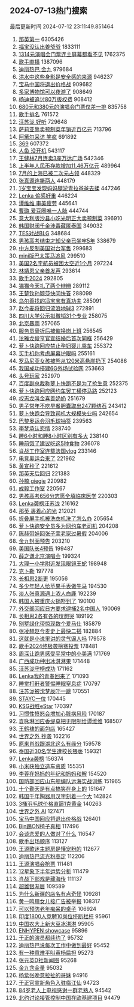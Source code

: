 ## 2024-07-13热门搜索 
最后更新时间 2024-07-12 23:11:49.851464 
1. [那英第一](https://s.weibo.com/weibo?q=%E9%82%A3%E8%8B%B1%E7%AC%AC%E4%B8%80&t=31&band_rank=1&Refer=top) 6305426
1. [福宝没认出姜爷爷](https://s.weibo.com/weibo?q=%23%E7%A6%8F%E5%AE%9D%E6%B2%A1%E8%AE%A4%E5%87%BA%E5%A7%9C%E7%88%B7%E7%88%B7%23&t=31&band_rank=2&Refer=top) 1833111
1. [1314元演唱会门票连主屏幕都看不见](https://s.weibo.com/weibo?q=%231314%E5%85%83%E6%BC%94%E5%94%B1%E4%BC%9A%E9%97%A8%E7%A5%A8%E8%BF%9E%E4%B8%BB%E5%B1%8F%E5%B9%95%E9%83%BD%E7%9C%8B%E4%B8%8D%E8%A7%81%23&t=31&band_rank=1&Refer=top) 1762375
1. [歌手直播](https://s.weibo.com/weibo?q=%23%E6%AD%8C%E6%89%8B%E7%9B%B4%E6%92%AD%23&t=31&band_rank=1&Refer=top) 1387096
1. [迪丽热巴 金九](https://s.weibo.com/weibo?q=%E8%BF%AA%E4%B8%BD%E7%83%AD%E5%B7%B4%20%E9%87%91%E4%B9%9D&t=31&band_rank=2&Refer=top) 979684
1. [洪水中这些身影是安全感的来源](https://s.weibo.com/weibo?q=%23%E6%B4%AA%E6%B0%B4%E4%B8%AD%E8%BF%99%E4%BA%9B%E8%BA%AB%E5%BD%B1%E6%98%AF%E5%AE%89%E5%85%A8%E6%84%9F%E7%9A%84%E6%9D%A5%E6%BA%90%23&t=31&band_rank=3&Refer=top) 946237
1. [宝马中国将退出价格战](https://s.weibo.com/weibo?q=%23%E5%AE%9D%E9%A9%AC%E4%B8%AD%E5%9B%BD%E5%B0%86%E9%80%80%E5%87%BA%E4%BB%B7%E6%A0%BC%E6%88%98%23&t=31&band_rank=2&Refer=top) 909682
1. [多家博物馆可以夜游了](https://s.weibo.com/weibo?q=%23%E5%A4%9A%E5%AE%B6%E5%8D%9A%E7%89%A9%E9%A6%86%E5%8F%AF%E4%BB%A5%E5%A4%9C%E6%B8%B8%E4%BA%86%23&t=31&band_rank=3&Refer=top) 908649
1. [杨迪被追讨80万版权费](https://s.weibo.com/weibo?q=%E6%9D%A8%E8%BF%AA%E8%A2%AB%E8%BF%BD%E8%AE%A880%E4%B8%87%E7%89%88%E6%9D%83%E8%B4%B9&t=31&band_rank=4&Refer=top) 908412
1. [680元和380元的演唱会门票仅差一排](https://s.weibo.com/weibo?q=%23680%E5%85%83%E5%92%8C380%E5%85%83%E7%9A%84%E6%BC%94%E5%94%B1%E4%BC%9A%E9%97%A8%E7%A5%A8%E4%BB%85%E5%B7%AE%E4%B8%80%E6%8E%92%23&t=31&band_rank=5&Refer=top) 835758
1. [歌手排名](https://s.weibo.com/weibo?q=%E6%AD%8C%E6%89%8B%E6%8E%92%E5%90%8D&t=31&band_rank=4&Refer=top) 761572
1. [汪苏泷 好听](https://s.weibo.com/weibo?q=%E6%B1%AA%E8%8B%8F%E6%B3%B7%20%E5%A5%BD%E5%90%AC&t=31&band_rank=5&Refer=top) 729648
1. [萨莉亚靠卖预制菜年销近百亿元](https://s.weibo.com/weibo?q=%23%E8%90%A8%E8%8E%89%E4%BA%9A%E9%9D%A0%E5%8D%96%E9%A2%84%E5%88%B6%E8%8F%9C%E5%B9%B4%E9%94%80%E8%BF%91%E7%99%BE%E4%BA%BF%E5%85%83%23&t=31&band_rank=6&Refer=top) 713796
1. [阿黛尔采访 笑疯](https://s.weibo.com/weibo?q=%E9%98%BF%E9%BB%9B%E5%B0%94%E9%87%87%E8%AE%BF%20%E7%AC%91%E7%96%AF&t=31&band_rank=4&Refer=top) 691892
1. [369](https://s.weibo.com/weibo?q=369&t=31&band_rank=7&Refer=top) 607372
1. [人鱼 没开机](https://s.weibo.com/weibo?q=%E4%BA%BA%E9%B1%BC%20%E6%B2%A1%E5%BC%80%E6%9C%BA&t=31&band_rank=5&Refer=top) 543117
1. [王健林7月连卖3座万达广场](https://s.weibo.com/weibo?q=%23%E7%8E%8B%E5%81%A5%E6%9E%977%E6%9C%88%E8%BF%9E%E5%8D%963%E5%BA%A7%E4%B8%87%E8%BE%BE%E5%B9%BF%E5%9C%BA%23&t=31&band_rank=6&Refer=top) 542346
1. [上半年人民币存款增加11.46万亿元](https://s.weibo.com/weibo?q=%23%E4%B8%8A%E5%8D%8A%E5%B9%B4%E4%BA%BA%E6%B0%91%E5%B8%81%E5%AD%98%E6%AC%BE%E5%A2%9E%E5%8A%A011.46%E4%B8%87%E4%BA%BF%E5%85%83%23&t=31&band_rank=7&Refer=top) 489964
1. [7月的上海已被二次元占领](https://s.weibo.com/weibo?q=%237%E6%9C%88%E7%9A%84%E4%B8%8A%E6%B5%B7%E5%B7%B2%E8%A2%AB%E4%BA%8C%E6%AC%A1%E5%85%83%E5%8D%A0%E9%A2%86%23&t=31&band_rank=8&Refer=top) 448329
1. [张真源连撕两人](https://s.weibo.com/weibo?q=%23%E5%BC%A0%E7%9C%9F%E6%BA%90%E8%BF%9E%E6%92%95%E4%B8%A4%E4%BA%BA%23&t=31&band_rank=9&Refer=top) 448179
1. [1岁宝宝发现妈妈腿淤青拉爸爸去揉](https://s.weibo.com/weibo?q=%231%E5%B2%81%E5%AE%9D%E5%AE%9D%E5%8F%91%E7%8E%B0%E5%A6%88%E5%A6%88%E8%85%BF%E6%B7%A4%E9%9D%92%E6%8B%89%E7%88%B8%E7%88%B8%E5%8E%BB%E6%8F%89%23&t=31&band_rank=10&Refer=top) 447246
1. [Lenka 偷感好重](https://s.weibo.com/weibo?q=Lenka%20%E5%81%B7%E6%84%9F%E5%A5%BD%E9%87%8D&t=31&band_rank=11&Refer=top) 446224
1. [谭维维 审美疲劳](https://s.weibo.com/weibo?q=%E8%B0%AD%E7%BB%B4%E7%BB%B4%20%E5%AE%A1%E7%BE%8E%E7%96%B2%E5%8A%B3&t=31&band_rank=12&Refer=top) 445641
1. [曹璐 爱豆圈唯一人脉](https://s.weibo.com/weibo?q=%E6%9B%B9%E7%92%90%20%E7%88%B1%E8%B1%86%E5%9C%88%E5%94%AF%E4%B8%80%E4%BA%BA%E8%84%89&t=31&band_rank=14&Refer=top) 444744
1. [意大利版沙县小吃光明正大卖预制菜](https://s.weibo.com/weibo?q=%23%E6%84%8F%E5%A4%A7%E5%88%A9%E7%89%88%E6%B2%99%E5%8E%BF%E5%B0%8F%E5%90%83%E5%85%89%E6%98%8E%E6%AD%A3%E5%A4%A7%E5%8D%96%E9%A2%84%E5%88%B6%E8%8F%9C%23&t=31&band_rank=15&Refer=top) 396910
1. [韩国财阀千金涉毒藏匿泰国](https://s.weibo.com/weibo?q=%23%E9%9F%A9%E5%9B%BD%E8%B4%A2%E9%98%80%E5%8D%83%E9%87%91%E6%B6%89%E6%AF%92%E8%97%8F%E5%8C%BF%E6%B3%B0%E5%9B%BD%23&t=31&band_rank=8&Refer=top) 349032
1. [TES对战BLG](https://s.weibo.com/weibo?q=%23TES%E5%AF%B9%E6%88%98BLG%23&t=31&band_rank=16&Refer=top) 348684
1. [男孩高考结束才知父亲已坐牢5年](https://s.weibo.com/weibo?q=%23%E7%94%B7%E5%AD%A9%E9%AB%98%E8%80%83%E7%BB%93%E6%9D%9F%E6%89%8D%E7%9F%A5%E7%88%B6%E4%BA%B2%E5%B7%B2%E5%9D%90%E7%89%A25%E5%B9%B4%23&t=31&band_rank=11&Refer=top) 338679
1. [中方反制美国对台军售](https://s.weibo.com/weibo?q=%23%E4%B8%AD%E6%96%B9%E5%8F%8D%E5%88%B6%E7%BE%8E%E5%9B%BD%E5%AF%B9%E5%8F%B0%E5%86%9B%E5%94%AE%23&t=31&band_rank=9&Refer=top) 299683
1. [mini版巴太策马追风](https://s.weibo.com/weibo?q=%23mini%E7%89%88%E5%B7%B4%E5%A4%AA%E7%AD%96%E9%A9%AC%E8%BF%BD%E9%A3%8E%23&t=31&band_rank=10&Refer=top) 299510
1. [美国2名宇航员被困太空近1个月](https://s.weibo.com/weibo?q=%23%E7%BE%8E%E5%9B%BD2%E5%90%8D%E5%AE%87%E8%88%AA%E5%91%98%E8%A2%AB%E5%9B%B0%E5%A4%AA%E7%A9%BA%E8%BF%911%E4%B8%AA%E6%9C%88%23&t=31&band_rank=6&Refer=top) 297224
1. [林靖恩父亲首发声](https://s.weibo.com/weibo?q=%23%E6%9E%97%E9%9D%96%E6%81%A9%E7%88%B6%E4%BA%B2%E9%A6%96%E5%8F%91%E5%A3%B0%23&t=31&band_rank=13&Refer=top) 293614
1. [歌手2024](https://s.weibo.com/weibo?q=%E6%AD%8C%E6%89%8B2024&t=31&band_rank=14&Refer=top) 292805
1. [猫猫今天扎了两个辫辫](https://s.weibo.com/weibo?q=%E7%8C%AB%E7%8C%AB%E4%BB%8A%E5%A4%A9%E6%89%8E%E4%BA%86%E4%B8%A4%E4%B8%AA%E8%BE%AB%E8%BE%AB&t=31&band_rank=16&Refer=top) 289112
1. [王楚钦孙颖莎快问快答](https://s.weibo.com/weibo?q=%23%E7%8E%8B%E6%A5%9A%E9%92%A6%E5%AD%99%E9%A2%96%E8%8E%8E%E5%BF%AB%E9%97%AE%E5%BF%AB%E7%AD%94%23&t=31&band_rank=17&Refer=top) 288099
1. [乌尔善找的冯宝宝有真功夫](https://s.weibo.com/weibo?q=%23%E4%B9%8C%E5%B0%94%E5%96%84%E6%89%BE%E7%9A%84%E5%86%AF%E5%AE%9D%E5%AE%9D%E6%9C%89%E7%9C%9F%E5%8A%9F%E5%A4%AB%23&t=31&band_rank=7&Refer=top) 285091
1. [赵今麦将回归流浪地球3](https://s.weibo.com/weibo?q=%23%E8%B5%B5%E4%BB%8A%E9%BA%A6%E5%B0%86%E5%9B%9E%E5%BD%92%E6%B5%81%E6%B5%AA%E5%9C%B0%E7%90%833%23&t=31&band_rank=8&Refer=top) 272891
1. [四川大学公示拟撤销31个专业](https://s.weibo.com/weibo?q=%23%E5%9B%9B%E5%B7%9D%E5%A4%A7%E5%AD%A6%E5%85%AC%E7%A4%BA%E6%8B%9F%E6%92%A4%E9%94%8031%E4%B8%AA%E4%B8%93%E4%B8%9A%23&t=31&band_rank=18&Refer=top) 258075
1. [北京暴雨](https://s.weibo.com/weibo?q=%E5%8C%97%E4%BA%AC%E6%9A%B4%E9%9B%A8&t=31&band_rank=9&Refer=top) 257065
1. [服务员骨折后被催换岗上班](https://s.weibo.com/weibo?q=%23%E6%9C%8D%E5%8A%A1%E5%91%98%E9%AA%A8%E6%8A%98%E5%90%8E%E8%A2%AB%E5%82%AC%E6%8D%A2%E5%B2%97%E4%B8%8A%E7%8F%AD%23&t=31&band_rank=10&Refer=top) 256545
1. [泫雅龙俊亨官宣结婚后首次同框](https://s.weibo.com/weibo?q=%23%E6%B3%AB%E9%9B%85%E9%BE%99%E4%BF%8A%E4%BA%A8%E5%AE%98%E5%AE%A3%E7%BB%93%E5%A9%9A%E5%90%8E%E9%A6%96%E6%AC%A1%E5%90%8C%E6%A1%86%23&t=31&band_rank=11&Refer=top) 256429
1. [萝卜快跑回应禁止孕妇婴儿乘车](https://s.weibo.com/weibo?q=%23%E8%90%9D%E5%8D%9C%E5%BF%AB%E8%B7%91%E5%9B%9E%E5%BA%94%E7%A6%81%E6%AD%A2%E5%AD%95%E5%A6%87%E5%A9%B4%E5%84%BF%E4%B9%98%E8%BD%A6%23&t=31&band_rank=12&Refer=top) 255372
1. [买手机你考虑屏幕护眼吗](https://s.weibo.com/weibo?q=%23%E4%B9%B0%E6%89%8B%E6%9C%BA%E4%BD%A0%E8%80%83%E8%99%91%E5%B1%8F%E5%B9%95%E6%8A%A4%E7%9C%BC%E5%90%97%23&t=31&band_rank=13&Refer=top) 255161
1. [罗马尼亚女孩被熊从120米高悬崖扔下](https://s.weibo.com/weibo?q=%23%E7%BD%97%E9%A9%AC%E5%B0%BC%E4%BA%9A%E5%A5%B3%E5%AD%A9%E8%A2%AB%E7%86%8A%E4%BB%8E120%E7%B1%B3%E9%AB%98%E6%82%AC%E5%B4%96%E6%89%94%E4%B8%8B%23&t=31&band_rank=14&Refer=top) 254086
1. [我国成功搭建6G外场试验网](https://s.weibo.com/weibo?q=%23%E6%88%91%E5%9B%BD%E6%88%90%E5%8A%9F%E6%90%AD%E5%BB%BA6G%E5%A4%96%E5%9C%BA%E8%AF%95%E9%AA%8C%E7%BD%91%23&t=31&band_rank=15&Refer=top) 253663
1. [头号玩家](https://s.weibo.com/weibo?q=%23%E5%A4%B4%E5%8F%B7%E7%8E%A9%E5%AE%B6%23&t=31&band_rank=16&Refer=top) 252970
1. [百度副总裁称萝卜快跑不是为了抢生意](https://s.weibo.com/weibo?q=%23%E7%99%BE%E5%BA%A6%E5%89%AF%E6%80%BB%E8%A3%81%E7%A7%B0%E8%90%9D%E5%8D%9C%E5%BF%AB%E8%B7%91%E4%B8%8D%E6%98%AF%E4%B8%BA%E4%BA%86%E6%8A%A2%E7%94%9F%E6%84%8F%23&t=31&band_rank=17&Refer=top) 252375
1. [萝卜快跑回应网约车罢工横停马路](https://s.weibo.com/weibo?q=%23%E8%90%9D%E5%8D%9C%E5%BF%AB%E8%B7%91%E5%9B%9E%E5%BA%94%E7%BD%91%E7%BA%A6%E8%BD%A6%E7%BD%A2%E5%B7%A5%E6%A8%AA%E5%81%9C%E9%A9%AC%E8%B7%AF%23&t=31&band_rank=18&Refer=top) 252123
1. [权志龙叫金喜善奶奶](https://s.weibo.com/weibo?q=%23%E6%9D%83%E5%BF%97%E9%BE%99%E5%8F%AB%E9%87%91%E5%96%9C%E5%96%84%E5%A5%B6%E5%A5%B6%23&t=31&band_rank=19&Refer=top) 251679
1. [男子常年不吃早餐胆囊取出247颗结石](https://s.weibo.com/weibo?q=%23%E7%94%B7%E5%AD%90%E5%B8%B8%E5%B9%B4%E4%B8%8D%E5%90%83%E6%97%A9%E9%A4%90%E8%83%86%E5%9B%8A%E5%8F%96%E5%87%BA247%E9%A2%97%E7%BB%93%E7%9F%B3%23&t=31&band_rank=19&Refer=top) 243412
1. [萝卜快跑会导致司机大规模失业吗](https://s.weibo.com/weibo?q=%23%E8%90%9D%E5%8D%9C%E5%BF%AB%E8%B7%91%E4%BC%9A%E5%AF%BC%E8%87%B4%E5%8F%B8%E6%9C%BA%E5%A4%A7%E8%A7%84%E6%A8%A1%E5%A4%B1%E4%B8%9A%E5%90%97%23&t=31&band_rank=19&Refer=top) 242654
1. [巴黎奥运会羽毛球抽签](https://s.weibo.com/weibo?q=%23%E5%B7%B4%E9%BB%8E%E5%A5%A5%E8%BF%90%E4%BC%9A%E7%BE%BD%E6%AF%9B%E7%90%83%E6%8A%BD%E7%AD%BE%23&t=31&band_rank=20&Refer=top) 239563
1. [李梦承认恋情](https://s.weibo.com/weibo?q=%23%E6%9D%8E%E6%A2%A6%E6%89%BF%E8%AE%A4%E6%81%8B%E6%83%85%23&t=31&band_rank=21&Refer=top) 238740
1. [睡6小时和睡8小时区别有多大](https://s.weibo.com/weibo?q=%23%E7%9D%A16%E5%B0%8F%E6%97%B6%E5%92%8C%E7%9D%A18%E5%B0%8F%E6%97%B6%E5%8C%BA%E5%88%AB%E6%9C%89%E5%A4%9A%E5%A4%A7%23&t=31&band_rank=22&Refer=top) 238140
1. [睡前饿了建议吃这5种食物](https://s.weibo.com/weibo?q=%23%E7%9D%A1%E5%89%8D%E9%A5%BF%E4%BA%86%E5%BB%BA%E8%AE%AE%E5%90%83%E8%BF%995%E7%A7%8D%E9%A3%9F%E7%89%A9%23&t=31&band_rank=23&Refer=top) 236078
1. [肖战工作室连载法国vlog](https://s.weibo.com/weibo?q=%E8%82%96%E6%88%98%E5%B7%A5%E4%BD%9C%E5%AE%A4%E8%BF%9E%E8%BD%BD%E6%B3%95%E5%9B%BDvlog&t=31&band_rank=24&Refer=top) 233146
1. [电竞奥运会来了](https://s.weibo.com/weibo?q=%23%E7%94%B5%E7%AB%9E%E5%A5%A5%E8%BF%90%E4%BC%9A%E6%9D%A5%E4%BA%86%23&t=31&band_rank=20&Refer=top) 221962
1. [黄宣秒了](https://s.weibo.com/weibo?q=%E9%BB%84%E5%AE%A3%E7%A7%92%E4%BA%86&t=31&band_rank=21&Refer=top) 221612
1. [那英天后回归](https://s.weibo.com/weibo?q=%E9%82%A3%E8%8B%B1%E5%A4%A9%E5%90%8E%E5%9B%9E%E5%BD%92&t=31&band_rank=22&Refer=top) 221383
1. [孙楠 giegie](https://s.weibo.com/weibo?q=%E5%AD%99%E6%A5%A0%20giegie&t=31&band_rank=23&Refer=top) 220982
1. [成毅工作室](https://s.weibo.com/weibo?q=%E6%88%90%E6%AF%85%E5%B7%A5%E4%BD%9C%E5%AE%A4&t=31&band_rank=24&Refer=top) 220567
1. [男孩高考656分志愿全填临床医学](https://s.weibo.com/weibo?q=%23%E7%94%B7%E5%AD%A9%E9%AB%98%E8%80%83656%E5%88%86%E5%BF%97%E6%84%BF%E5%85%A8%E5%A1%AB%E4%B8%B4%E5%BA%8A%E5%8C%BB%E5%AD%A6%23&t=31&band_rank=30&Refer=top) 220303
1. [Lenka袭榜汪苏泷](https://s.weibo.com/weibo?q=Lenka%E8%A2%AD%E6%A6%9C%E6%B1%AA%E8%8B%8F%E6%B3%B7&t=31&band_rank=26&Refer=top) 216162
1. [那英 裹着心的光](https://s.weibo.com/weibo?q=%E9%82%A3%E8%8B%B1%20%E8%A3%B9%E7%9D%80%E5%BF%83%E7%9A%84%E5%85%89&t=31&band_rank=27&Refer=top) 212021
1. [折叠屏手机被洗衣机洗了怎么办](https://s.weibo.com/weibo?q=%23%E6%8A%98%E5%8F%A0%E5%B1%8F%E6%89%8B%E6%9C%BA%E8%A2%AB%E6%B4%97%E8%A1%A3%E6%9C%BA%E6%B4%97%E4%BA%86%E6%80%8E%E4%B9%88%E5%8A%9E%23&t=31&band_rank=25&Refer=top) 205654
1. [萝卜快跑安全员多为网约车老司机](https://s.weibo.com/weibo?q=%23%E8%90%9D%E5%8D%9C%E5%BF%AB%E8%B7%91%E5%AE%89%E5%85%A8%E5%91%98%E5%A4%9A%E4%B8%BA%E7%BD%91%E7%BA%A6%E8%BD%A6%E8%80%81%E5%8F%B8%E6%9C%BA%23&t=31&band_rank=45&Refer=top) 204208
1. [陈赫带娃回张子萱老家过暑假](https://s.weibo.com/weibo?q=%23%E9%99%88%E8%B5%AB%E5%B8%A6%E5%A8%83%E5%9B%9E%E5%BC%A0%E5%AD%90%E8%90%B1%E8%80%81%E5%AE%B6%E8%BF%87%E6%9A%91%E5%81%87%23&t=31&band_rank=21&Refer=top) 204006
1. [金九封面预告](https://s.weibo.com/weibo?q=%23%E9%87%91%E4%B9%9D%E5%B0%81%E9%9D%A2%E9%A2%84%E5%91%8A%23&t=31&band_rank=26&Refer=top) 203210
1. [美国队长4预告](https://s.weibo.com/weibo?q=%23%E7%BE%8E%E5%9B%BD%E9%98%9F%E9%95%BF4%E9%A2%84%E5%91%8A%23&t=31&band_rank=29&Refer=top) 199487
1. [薛之谦北京演唱会](https://s.weibo.com/weibo?q=%E8%96%9B%E4%B9%8B%E8%B0%A6%E5%8C%97%E4%BA%AC%E6%BC%94%E5%94%B1%E4%BC%9A&t=31&band_rank=27&Refer=top) 199324
1. [大理一小学附近发现眼镜王蛇](https://s.weibo.com/weibo?q=%23%E5%A4%A7%E7%90%86%E4%B8%80%E5%B0%8F%E5%AD%A6%E9%99%84%E8%BF%91%E5%8F%91%E7%8E%B0%E7%9C%BC%E9%95%9C%E7%8E%8B%E8%9B%87%23&t=31&band_rank=30&Refer=top) 198948
1. [克卜勒](https://s.weibo.com/weibo?q=%E5%85%8B%E5%8D%9C%E5%8B%92&t=31&band_rank=31&Refer=top) 197778
1. [长相思2断更](https://s.weibo.com/weibo?q=%E9%95%BF%E7%9B%B8%E6%80%9D2%E6%96%AD%E6%9B%B4&t=31&band_rank=23&Refer=top) 195056
1. [多少年轻人给苹果手表做牛马](https://s.weibo.com/weibo?q=%23%E5%A4%9A%E5%B0%91%E5%B9%B4%E8%BD%BB%E4%BA%BA%E7%BB%99%E8%8B%B9%E6%9E%9C%E6%89%8B%E8%A1%A8%E5%81%9A%E7%89%9B%E9%A9%AC%23&t=31&band_rank=28&Refer=top) 194530
1. [淡人张真源遇上浓人白鹿](https://s.weibo.com/weibo?q=%23%E6%B7%A1%E4%BA%BA%E5%BC%A0%E7%9C%9F%E6%BA%90%E9%81%87%E4%B8%8A%E6%B5%93%E4%BA%BA%E7%99%BD%E9%B9%BF%23&t=31&band_rank=29&Refer=top) 192239
1. [韩国人被重庆火锅吓到了](https://s.weibo.com/weibo?q=%23%E9%9F%A9%E5%9B%BD%E4%BA%BA%E8%A2%AB%E9%87%8D%E5%BA%86%E7%81%AB%E9%94%85%E5%90%93%E5%88%B0%E4%BA%86%23&t=31&band_rank=30&Refer=top) 190100
1. [外交部回应日方要求逮捕2名中国人](https://s.weibo.com/weibo?q=%23%E5%A4%96%E4%BA%A4%E9%83%A8%E5%9B%9E%E5%BA%94%E6%97%A5%E6%96%B9%E8%A6%81%E6%B1%82%E9%80%AE%E6%8D%952%E5%90%8D%E4%B8%AD%E5%9B%BD%E4%BA%BA%23&t=31&band_rank=38&Refer=top) 190069
1. [长相思2各有各的坟想哭](https://s.weibo.com/weibo?q=%23%E9%95%BF%E7%9B%B8%E6%80%9D2%E5%90%84%E6%9C%89%E5%90%84%E7%9A%84%E5%9D%9F%E6%83%B3%E5%93%AD%23&t=31&band_rank=31&Refer=top) 189192
1. [别墅绿化带惊现数个爱马仕](https://s.weibo.com/weibo?q=%23%E5%88%AB%E5%A2%85%E7%BB%BF%E5%8C%96%E5%B8%A6%E6%83%8A%E7%8E%B0%E6%95%B0%E4%B8%AA%E7%88%B1%E9%A9%AC%E4%BB%95%23&t=31&band_rank=34&Refer=top) 185879
1. [张凌赫赵今麦史上最快二搭](https://s.weibo.com/weibo?q=%23%E5%BC%A0%E5%87%8C%E8%B5%AB%E8%B5%B5%E4%BB%8A%E9%BA%A6%E5%8F%B2%E4%B8%8A%E6%9C%80%E5%BF%AB%E4%BA%8C%E6%90%AD%23&t=31&band_rank=32&Refer=top) 182884
1. [这就是小说里讲的灵气逼人吗](https://s.weibo.com/weibo?q=%23%E8%BF%99%E5%B0%B1%E6%98%AF%E5%B0%8F%E8%AF%B4%E9%87%8C%E8%AE%B2%E7%9A%84%E7%81%B5%E6%B0%94%E9%80%BC%E4%BA%BA%E5%90%97%23&t=31&band_rank=33&Refer=top) 179578
1. [歌手2024终极袭榜赛投票](https://s.weibo.com/weibo?q=%E6%AD%8C%E6%89%8B2024%E7%BB%88%E6%9E%81%E8%A2%AD%E6%A6%9C%E8%B5%9B%E6%8A%95%E7%A5%A8&t=31&band_rank=44&Refer=top) 178481
1. [周深让跑男感受平常中的小美满](https://s.weibo.com/weibo?q=%23%E5%91%A8%E6%B7%B1%E8%AE%A9%E8%B7%91%E7%94%B7%E6%84%9F%E5%8F%97%E5%B9%B3%E5%B8%B8%E4%B8%AD%E7%9A%84%E5%B0%8F%E7%BE%8E%E6%BB%A1%23&t=31&band_rank=37&Refer=top) 171769
1. [广西成功种出冰淇淋果](https://s.weibo.com/weibo?q=%23%E5%B9%BF%E8%A5%BF%E6%88%90%E5%8A%9F%E7%A7%8D%E5%87%BA%E5%86%B0%E6%B7%87%E6%B7%8B%E6%9E%9C%23&t=31&band_rank=40&Refer=top) 171448
1. [汪苏泷守榜成功](https://s.weibo.com/weibo?q=%23%E6%B1%AA%E8%8B%8F%E6%B3%B7%E5%AE%88%E6%A6%9C%E6%88%90%E5%8A%9F%23&t=31&band_rank=42&Refer=top) 171162
1. [Lenka我的青春回来了](https://s.weibo.com/weibo?q=Lenka%E6%88%91%E7%9A%84%E9%9D%92%E6%98%A5%E5%9B%9E%E6%9D%A5%E4%BA%86&t=31&band_rank=43&Refer=top) 171093
1. [睡觉打鼾者警惕睡眠窒息症](https://s.weibo.com/weibo?q=%23%E7%9D%A1%E8%A7%89%E6%89%93%E9%BC%BE%E8%80%85%E8%AD%A6%E6%83%95%E7%9D%A1%E7%9C%A0%E7%AA%92%E6%81%AF%E7%97%87%23&t=31&band_rank=45&Refer=top) 170797
1. [汪苏泷被沈梦辰吓一跳](https://s.weibo.com/weibo?q=%23%E6%B1%AA%E8%8B%8F%E6%B3%B7%E8%A2%AB%E6%B2%88%E6%A2%A6%E8%BE%B0%E5%90%93%E4%B8%80%E8%B7%B3%23&t=31&band_rank=47&Refer=top) 170551
1. [STAYC一位](https://s.weibo.com/weibo?q=%23STAYC%E4%B8%80%E4%BD%8D%23&t=31&band_rank=48&Refer=top) 170445
1. [KSG战胜eStar](https://s.weibo.com/weibo?q=KSG%E6%88%98%E8%83%9CeStar&t=31&band_rank=49&Refer=top) 170397
1. [习惯性愤怒会增加心脏病风险](https://s.weibo.com/weibo?q=%23%E4%B9%A0%E6%83%AF%E6%80%A7%E6%84%A4%E6%80%92%E4%BC%9A%E5%A2%9E%E5%8A%A0%E5%BF%83%E8%84%8F%E7%97%85%E9%A3%8E%E9%99%A9%23&t=31&band_rank=50&Refer=top) 170187
1. [袁咏琳回应香缇莫把无限制给谭维维](https://s.weibo.com/weibo?q=%23%E8%A2%81%E5%92%8F%E7%90%B3%E5%9B%9E%E5%BA%94%E9%A6%99%E7%BC%87%E8%8E%AB%E6%8A%8A%E6%97%A0%E9%99%90%E5%88%B6%E7%BB%99%E8%B0%AD%E7%BB%B4%E7%BB%B4%23&t=31&band_rank=26&Refer=top) 168507
1. [王鹤棣的面包店](https://s.weibo.com/weibo?q=%23%E7%8E%8B%E9%B9%A4%E6%A3%A3%E7%9A%84%E9%9D%A2%E5%8C%85%E5%BA%97%23&t=31&band_rank=27&Refer=top) 165427
1. [世界之外 抄袭](https://s.weibo.com/weibo?q=%E4%B8%96%E7%95%8C%E4%B9%8B%E5%A4%96%20%E6%8A%84%E8%A2%AD&t=31&band_rank=34&Refer=top) 162216
1. [原来肖战跟湖北这么有缘分](https://s.weibo.com/weibo?q=%23%E5%8E%9F%E6%9D%A5%E8%82%96%E6%88%98%E8%B7%9F%E6%B9%96%E5%8C%97%E8%BF%99%E4%B9%88%E6%9C%89%E7%BC%98%E5%88%86%23&t=31&band_rank=35&Refer=top) 159578
1. [泰国近30名学生遭校长猥亵](https://s.weibo.com/weibo?q=%23%E6%B3%B0%E5%9B%BD%E8%BF%9130%E5%90%8D%E5%AD%A6%E7%94%9F%E9%81%AD%E6%A0%A1%E9%95%BF%E7%8C%A5%E4%BA%B5%23&t=31&band_rank=36&Refer=top) 159321
1. [Lenka袭榜](https://s.weibo.com/weibo?q=Lenka%E8%A2%AD%E6%A6%9C&t=31&band_rank=28&Refer=top) 156374
1. [小米获独立造车资质](https://s.weibo.com/weibo?q=%23%E5%B0%8F%E7%B1%B3%E8%8E%B7%E7%8B%AC%E7%AB%8B%E9%80%A0%E8%BD%A6%E8%B5%84%E8%B4%A8%23&t=31&band_rank=29&Refer=top) 155351
1. [李蓉在妈妈的年纪和妈妈和解](https://s.weibo.com/weibo?q=%E6%9D%8E%E8%93%89%E5%9C%A8%E5%A6%88%E5%A6%88%E7%9A%84%E5%B9%B4%E7%BA%AA%E5%92%8C%E5%A6%88%E5%A6%88%E5%92%8C%E8%A7%A3&t=31&band_rank=37&Refer=top) 154520
1. [国防部回应山东舰编队远海实战训练](https://s.weibo.com/weibo?q=%23%E5%9B%BD%E9%98%B2%E9%83%A8%E5%9B%9E%E5%BA%94%E5%B1%B1%E4%B8%9C%E8%88%B0%E7%BC%96%E9%98%9F%E8%BF%9C%E6%B5%B7%E5%AE%9E%E6%88%98%E8%AE%AD%E7%BB%83%23&t=31&band_rank=38&Refer=top) 151965
1. [十个勤天是有点搞笑在身上的](https://s.weibo.com/weibo?q=%23%E5%8D%81%E4%B8%AA%E5%8B%A4%E5%A4%A9%E6%98%AF%E6%9C%89%E7%82%B9%E6%90%9E%E7%AC%91%E5%9C%A8%E8%BA%AB%E4%B8%8A%E7%9A%84%23&t=31&band_rank=39&Refer=top) 151647
1. [韩国千年陶器用汉字刻着一个大](https://s.weibo.com/weibo?q=%23%E9%9F%A9%E5%9B%BD%E5%8D%83%E5%B9%B4%E9%99%B6%E5%99%A8%E7%94%A8%E6%B1%89%E5%AD%97%E5%88%BB%E7%9D%80%E4%B8%80%E4%B8%AA%E5%A4%A7%23&t=31&band_rank=40&Refer=top) 142824
1. [3桶羽毛球价格直逼1克黄金](https://s.weibo.com/weibo?q=%233%E6%A1%B6%E7%BE%BD%E6%AF%9B%E7%90%83%E4%BB%B7%E6%A0%BC%E7%9B%B4%E9%80%BC1%E5%85%8B%E9%BB%84%E9%87%91%23&t=31&band_rank=41&Refer=top) 140263
1. [世界之外 AI](https://s.weibo.com/weibo?q=%E4%B8%96%E7%95%8C%E4%B9%8B%E5%A4%96%20AI&t=31&band_rank=42&Refer=top) 127471
1. [宝马中国回应将退出价格战](https://s.weibo.com/weibo?q=%23%E5%AE%9D%E9%A9%AC%E4%B8%AD%E5%9B%BD%E5%9B%9E%E5%BA%94%E5%B0%86%E9%80%80%E5%87%BA%E4%BB%B7%E6%A0%BC%E6%88%98%23&t=31&band_rank=43&Refer=top) 126401
1. [Bin踢ON椅子真相](https://s.weibo.com/weibo?q=%23Bin%E8%B8%A2ON%E6%A4%85%E5%AD%90%E7%9C%9F%E7%9B%B8%23&t=31&band_rank=46&Refer=top) 117496
1. [会谈恋爱的人做对了什么](https://s.weibo.com/weibo?q=%23%E4%BC%9A%E8%B0%88%E6%81%8B%E7%88%B1%E7%9A%84%E4%BA%BA%E5%81%9A%E5%AF%B9%E4%BA%86%E4%BB%80%E4%B9%88%23&t=31&band_rank=47&Refer=top) 116547
1. [歌手出场顺序](https://s.weibo.com/weibo?q=%E6%AD%8C%E6%89%8B%E5%87%BA%E5%9C%BA%E9%A1%BA%E5%BA%8F&t=31&band_rank=31&Refer=top) 113127
1. [王源歌迷主题房是懂宠粉的](https://s.weibo.com/weibo?q=%23%E7%8E%8B%E6%BA%90%E6%AD%8C%E8%BF%B7%E4%B8%BB%E9%A2%98%E6%88%BF%E6%98%AF%E6%87%82%E5%AE%A0%E7%B2%89%E7%9A%84%23&t=31&band_rank=32&Refer=top) 112677
1. [迪丽热巴流光粉高定](https://s.weibo.com/weibo?q=%23%E8%BF%AA%E4%B8%BD%E7%83%AD%E5%B7%B4%E6%B5%81%E5%85%89%E7%B2%89%E9%AB%98%E5%AE%9A%23&t=31&band_rank=33&Refer=top) 112206
1. [王源演唱会抢票](https://s.weibo.com/weibo?q=%E7%8E%8B%E6%BA%90%E6%BC%94%E5%94%B1%E4%BC%9A%E6%8A%A2%E7%A5%A8&t=31&band_rank=34&Refer=top) 111481
1. [12星象下半年运势分析](https://s.weibo.com/weibo?q=12%E6%98%9F%E8%B1%A1%E4%B8%8B%E5%8D%8A%E5%B9%B4%E8%BF%90%E5%8A%BF%E5%88%86%E6%9E%90&t=31&band_rank=35&Refer=top) 111479
1. [肖战下部戏是藏海传](https://s.weibo.com/weibo?q=%23%E8%82%96%E6%88%98%E4%B8%8B%E9%83%A8%E6%88%8F%E6%98%AF%E8%97%8F%E6%B5%B7%E4%BC%A0%23&t=31&band_rank=36&Refer=top) 111137
1. [超雄银渐层](https://s.weibo.com/weibo?q=%E8%B6%85%E9%9B%84%E9%93%B6%E6%B8%90%E5%B1%82&t=31&band_rank=48&Refer=top) 109589
1. [为什么新疆的店名有点奇怪](https://s.weibo.com/weibo?q=%E4%B8%BA%E4%BB%80%E4%B9%88%E6%96%B0%E7%96%86%E7%9A%84%E5%BA%97%E5%90%8D%E6%9C%89%E7%82%B9%E5%A5%87%E6%80%AA&t=31&band_rank=37&Refer=top) 109281
1. [黄一鸣用女儿接广告被举报](https://s.weibo.com/weibo?q=%23%E9%BB%84%E4%B8%80%E9%B8%A3%E7%94%A8%E5%A5%B3%E5%84%BF%E6%8E%A5%E5%B9%BF%E5%91%8A%E8%A2%AB%E4%B8%BE%E6%8A%A5%23&t=31&band_rank=49&Refer=top) 108317
1. [可以预防老年痴呆的桌子](https://s.weibo.com/weibo?q=%23%E5%8F%AF%E4%BB%A5%E9%A2%84%E9%98%B2%E8%80%81%E5%B9%B4%E7%97%B4%E5%91%86%E7%9A%84%E6%A1%8C%E5%AD%90%23&t=31&band_rank=50&Refer=top) 106924
1. [印度1800人竞聘10岗位挤断栏杆](https://s.weibo.com/weibo?q=%23%E5%8D%B0%E5%BA%A61800%E4%BA%BA%E7%AB%9E%E8%81%9810%E5%B2%97%E4%BD%8D%E6%8C%A4%E6%96%AD%E6%A0%8F%E6%9D%86%23&t=31&band_rank=39&Refer=top) 95961
1. [中国农大上新大豆冰淇淋](https://s.weibo.com/weibo?q=%23%E4%B8%AD%E5%9B%BD%E5%86%9C%E5%A4%A7%E4%B8%8A%E6%96%B0%E5%A4%A7%E8%B1%86%E5%86%B0%E6%B7%87%E6%B7%8B%23&t=31&band_rank=40&Refer=top) 95905
1. [ENHYPEN showcase](https://s.weibo.com/weibo?q=ENHYPEN%20showcase&t=31&band_rank=41&Refer=top) 95896
1. [于正的演员都续约了](https://s.weibo.com/weibo?q=%23%E4%BA%8E%E6%AD%A3%E7%9A%84%E6%BC%94%E5%91%98%E9%83%BD%E7%BB%AD%E7%BA%A6%E4%BA%86%23&t=31&band_rank=42&Refer=top) 95732
1. [迪丽热巴说每次工作中做到最好](https://s.weibo.com/weibo?q=%23%E8%BF%AA%E4%B8%BD%E7%83%AD%E5%B7%B4%E8%AF%B4%E6%AF%8F%E6%AC%A1%E5%B7%A5%E4%BD%9C%E4%B8%AD%E5%81%9A%E5%88%B0%E6%9C%80%E5%A5%BD%23&t=31&band_rank=43&Refer=top) 95452
1. [有一种意难平叫黄杨扁担](https://s.weibo.com/weibo?q=%23%E6%9C%89%E4%B8%80%E7%A7%8D%E6%84%8F%E9%9A%BE%E5%B9%B3%E5%8F%AB%E9%BB%84%E6%9D%A8%E6%89%81%E6%8B%85%23&t=31&band_rank=44&Refer=top) 95273
1. [张元英D社新闻图](https://s.weibo.com/weibo?q=%23%E5%BC%A0%E5%85%83%E8%8B%B1D%E7%A4%BE%E6%96%B0%E9%97%BB%E5%9B%BE%23&t=31&band_rank=45&Refer=top) 95268
1. [金九含金量](https://s.weibo.com/weibo?q=%E9%87%91%E4%B9%9D%E5%90%AB%E9%87%91%E9%87%8F&t=31&band_rank=46&Refer=top) 95032
1. [杨紫张晚意拉扯的哥妹](https://s.weibo.com/weibo?q=%23%E6%9D%A8%E7%B4%AB%E5%BC%A0%E6%99%9A%E6%84%8F%E6%8B%89%E6%89%AF%E7%9A%84%E5%93%A5%E5%A6%B9%23&t=31&band_rank=47&Refer=top) 94916
1. [于正官宣新角色入驻临江仙](https://s.weibo.com/weibo?q=%23%E4%BA%8E%E6%AD%A3%E5%AE%98%E5%AE%A3%E6%96%B0%E8%A7%92%E8%89%B2%E5%85%A5%E9%A9%BB%E4%B8%B4%E6%B1%9F%E4%BB%99%23&t=31&band_rank=48&Refer=top) 94723
1. [84岁老人上电视感谢一群老熟人](https://s.weibo.com/weibo?q=%2384%E5%B2%81%E8%80%81%E4%BA%BA%E4%B8%8A%E7%94%B5%E8%A7%86%E6%84%9F%E8%B0%A2%E4%B8%80%E7%BE%A4%E8%80%81%E7%86%9F%E4%BA%BA%23&t=31&band_rank=49&Refer=top) 94542
1. [北约讨论接管控制中国在欧基建项目](https://s.weibo.com/weibo?q=%23%E5%8C%97%E7%BA%A6%E8%AE%A8%E8%AE%BA%E6%8E%A5%E7%AE%A1%E6%8E%A7%E5%88%B6%E4%B8%AD%E5%9B%BD%E5%9C%A8%E6%AC%A7%E5%9F%BA%E5%BB%BA%E9%A1%B9%E7%9B%AE%23&t=31&band_rank=50&Refer=top) 94479
